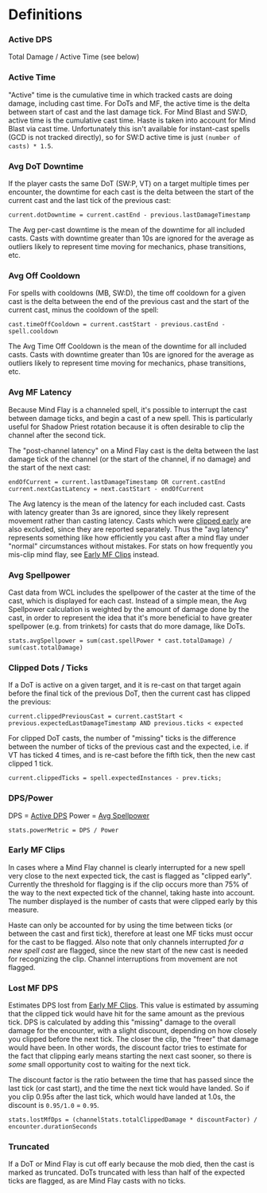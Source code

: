 # Definitions

### Active DPS

Total Damage / Active Time (see below)

### Active Time

"Active" time is the cumulative time in which tracked casts are doing damage, including cast time. For DoTs and MF, the active time is the delta
between start of cast and the last damage tick. For Mind Blast and SW:D, active time is the cumulative cast time. Haste is taken into account for
Mind Blast via cast time. Unfortunately this isn't available for instant-cast spells (GCD is not tracked directly), so for SW:D active time is just
`(number of casts) * 1.5`.

### Avg DoT Downtime

If the player casts the same DoT (SW:P, VT) on a target multiple times per encounter, the downtime for each cast is the delta between the start
of the current cast and the last tick of the previous cast:

```
current.dotDowntime = current.castEnd - previous.lastDamageTimestamp
```

The Avg per-cast downtime is the mean of the downtime for all included casts.
Casts with downtime greater than 10s are ignored for the average as outliers likely to represent time moving for mechanics, phase transitions, etc. 

### Avg Off Cooldown

For spells with cooldowns (MB, SW:D), the time off cooldown for a given cast is the delta between the end of the previous cast and the start of
the current cast, minus the cooldown of the spell:

```
cast.timeOffCooldown = current.castStart - previous.castEnd - spell.cooldown
```

The Avg Time Off Cooldown is the mean of the downtime for all included casts. Casts with downtime greater than 10s are ignored for the
average as outliers likely to represent time moving for mechanics, phase transitions, etc.

### Avg MF Latency

Because Mind Flay is a channeled spell, it's possible to interrupt the cast between damage ticks, and begin a cast of a new spell. This is 
particularly useful for Shadow Priest rotation because it is often desirable to clip the channel after the second tick.

The "post-channel latency" on a Mind Flay cast is the delta between the last damage tick of the channel (or the start of the channel, if
no damage) and the start of the next cast:

```
endOfCurrent = current.lastDamageTimestamp OR current.castEnd
current.nextCastLatency = next.castStart - endOfCurrent
```

The Avg latency is the mean of the latency for each included cast. Casts with latency greater than 3s are ignored, since they likely
represent movement rather than casting latency. Casts which were [clipped early](#early-mf-clips) are also excluded, since they are reported
separately. Thus the "avg latency" represents something like how efficiently you cast after a mind flay under "normal" circumstances without
mistakes. For stats on how frequently you mis-clip mind flay, see [Early MF Clips](#early-mf-clips) instead.

### Avg Spellpower

Cast data from WCL includes the spellpower of the caster at the time of the cast, which is displayed for each cast. Instead of a simple mean,
the Avg Spellpower calculation is weighted by the amount of damage done by the cast, in order to represent the idea that it's more beneficial
to have greater spellpower (e.g. from trinkets) for casts that do more damage, like DoTs.

```
stats.avgSpellpower = sum(cast.spellPower * cast.totalDamage) / sum(cast.totalDamage)
```

### Clipped Dots / Ticks

If a DoT is active on a given target, and it is re-cast on that target again before the final tick of the previous DoT, then the current
cast has clipped the previous:

```
current.clippedPreviousCast = current.castStart < previous.expectedLastDamageTimestamp AND previous.ticks < expected
```

For clipped DoT casts, the number of "missing" ticks is the difference between the number of ticks of the previous cast and the expected, 
i.e. if VT has ticked 4 times, and is re-cast before the fifth tick, then the new cast clipped 1 tick.

```
current.clippedTicks = spell.expectedInstances - prev.ticks;
```

### DPS/Power

DPS = [Active DPS](#active-dps)
Power = [Avg Spellpower](#avg-spellpower)

```
stats.powerMetric = DPS / Power
```

### Early MF Clips

In cases where a Mind Flay channel is clearly interrupted for a new spell very close to the next expected tick, the cast is flagged as 
"clipped early". Currently the threshold for flagging is if the clip occurs more than 75% of the way to the next expected tick of the channel, 
taking haste into account. The number displayed is the number of casts that were clipped early by this measure.

Haste can only be accounted for by using the time between ticks (or between the cast and first tick), therefore at least one MF ticks must
occur for the cast to be flagged. Also note that only channels interrupted *for a new spell cast* are flagged, since the new start of the new cast
is needed for recognizing the clip. Channel interruptions from movement are not flagged.

### Lost MF DPS

Estimates DPS lost from [Early MF Clips](#early-mf-clips). This value is estimated by assuming that the clipped tick would have hit for the same
amount as the previous tick. DPS is calculated by adding this "missing" damage to the overall damage for the encounter, with a slight discount,
depending on how closely you clipped before the next tick. The closer the clip, the "freer" that damage would have been. In other words, 
the discount factor tries to estimate for the fact that clipping early means starting the next cast sooner, so there is *some* small opportunity 
cost to waiting for the next tick.

The discount factor is the ratio between the time that has passed since the last tick (or cast start), and the time the next tick would have landed.
So if you clip 0.95s after the last tick, which would have landed at 1.0s, the discount is `0.95/1.0` = `0.95`.

```
stats.lostMfDps = (channelStats.totalClippedDamage * discountFactor) / encounter.durationSeconds
```

### Truncated

If a DoT or Mind Flay is cut off early because the mob died, then the cast is marked as truncated. DoTs truncated with less than
half of the expected ticks are flagged, as are Mind Flay casts with no ticks.
